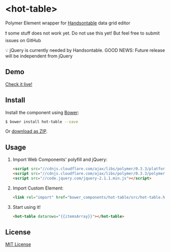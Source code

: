 # &lt;hot-table&gt;

Polymer Element wrapper for [Handsontable](http://handsontable.com/) data grid editor

:exclamation: some stuff does not work yet. Do not use this yet! But feel free to submit issues on GitHub

:bulb: jQuery is currently needed by Handsontable. GOOD NEWS: Future release will be independent from jQuery

## Demo

[Check it live!](http://handsontable.github.io/hot-table)

## Install

Install the component using [Bower](http://bower.io/):

```sh
$ bower install hot-table --save
```

Or [download as ZIP](https://github.com/handsontable/hot-table/archive/gh-pages.zip).

## Usage

1. Import Web Components' polyfill and jQuery:

    ```html
    <script src="//cdnjs.cloudflare.com/ajax/libs/polymer/0.3.3/platform.js"></script>
    <script src="//cdnjs.cloudflare.com/ajax/libs/polymer/0.3.3/polymer.js"></script>
    <script src="//code.jquery.com/jquery-2.1.1.min.js"></script>
    ```

2. Import Custom Element:

    ```html
    <link rel="import" href="bower_components/hot-table/src/hot-table.html">
    ```

3. Start using it!

    ```html
    <hot-table datarows="{{itemsArray}}"></hot-table>
    ```

## License

[MIT License](http://opensource.org/licenses/MIT)
